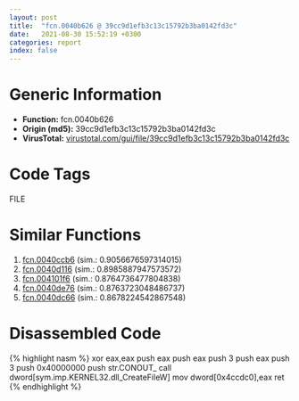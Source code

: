 ```yaml
---
layout: post
title:  "fcn.0040b626 @ 39cc9d1efb3c13c15792b3ba0142fd3c"
date:   2021-08-30 15:52:19 +0300
categories: report
index: false
---
```


# Generic Information
- **Function:** fcn.0040b626
- **Origin (md5):** 39cc9d1efb3c13c15792b3ba0142fd3c
- **VirusTotal:** [virustotal.com/gui/file/39cc9d1efb3c13c15792b3ba0142fd3c][virustotal_ref]

# Code Tags
<span class="tag" id="FILE">FILE</span>


# Similar Functions

1. [fcn.0040ccb6][similar_1_ref] (sim.: 0.9056676597314015)
2. [fcn.0040d116][similar_2_ref] (sim.: 0.8985887947573572)
3. [fcn.004101f6][similar_3_ref] (sim.: 0.8764736477804838)
4. [fcn.0040de76][similar_4_ref] (sim.: 0.8763723048486737)
5. [fcn.0040dc66][similar_5_ref] (sim.: 0.8678224542867548)


# Disassembled Code

{% highlight nasm %}
xor eax,eax
push eax
push eax
push 3
push eax
push 3
push 0x40000000
push str.CONOUT_
call dword[sym.imp.KERNEL32.dll_CreateFileW]
mov dword[0x4ccdc0],eax
ret 
{% endhighlight %}


[similar_1_ref]: /report/fcn.0040ccb6@77717b0243ef40f58615132b9a9cda50
[similar_2_ref]: /report/fcn.0040d116@61a87c9dd8afa91b0d188f5b18051873
[similar_3_ref]: /report/fcn.004101f6@fec037c981b84fb9df87dac6521840c9
[similar_4_ref]: /report/fcn.0040de76@d5337b9620c223d0a47057760eb166f6
[similar_5_ref]: /report/fcn.0040dc66@f9b80f61ad003ebdee20dab4a0087d2a
[virustotal_ref]: https://www.virustotal.com/gui/file/39cc9d1efb3c13c15792b3ba0142fd3c